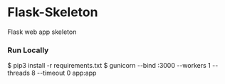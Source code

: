# Flask-Skeleton
Flask web app skeleton

### Run Locally
$ pip3 install -r requirements.txt
$ gunicorn --bind :3000 --workers 1 --threads 8 --timeout 0 app:app
